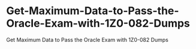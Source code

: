 # Get-Maximum-Data-to-Pass-the-Oracle-Exam-with-1Z0-082-Dumps
Get Maximum Data to Pass the Oracle Exam with 1Z0-082 Dumps
